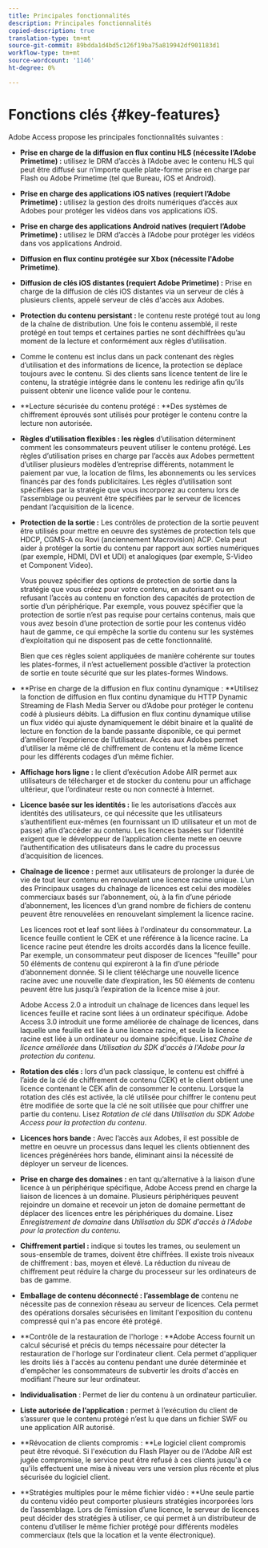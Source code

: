 ```yaml
---
title: Principales fonctionnalités
description: Principales fonctionnalités
copied-description: true
translation-type: tm+mt
source-git-commit: 89bdda1d4bd5c126f19ba75a819942df901183d1
workflow-type: tm+mt
source-wordcount: '1146'
ht-degree: 0%

---
```



# Fonctions clés {#key-features}

Adobe Access propose les principales fonctionnalités suivantes :

* **Prise en charge de la diffusion en flux continu HLS (nécessite l’Adobe Primetime) :** utilisez le DRM d’accès à l’Adobe avec le contenu HLS qui peut être diffusé sur n’importe quelle plate-forme prise en charge par Flash ou Adobe Primetime (tel que Bureau, iOS et Android).
* **Prise en charge des applications iOS natives (requiert l’Adobe Primetime) :** utilisez la gestion des droits numériques d’accès aux Adobes pour protéger les vidéos dans vos applications iOS.
* **Prise en charge des applications Android natives (requiert l’Adobe Primetime) :** utilisez le DRM d’accès à l’Adobe pour protéger les vidéos dans vos applications Android.
* **Diffusion en flux continu protégée sur Xbox (nécessite l&#39;Adobe Primetime)**.
* **Diffusion de clés iOS distantes (requiert Adobe Primetime) :** Prise en charge de la diffusion de clés iOS distantes via un serveur de clés à plusieurs clients, appelé serveur de clés d&#39;accès aux Adobes.
* **Protection du contenu persistant :** le contenu reste protégé tout au long de la chaîne de distribution. Une fois le contenu assemblé, il reste protégé en tout temps et certaines parties ne sont déchiffrées qu’au moment de la lecture et conformément aux règles d’utilisation.
* Comme le contenu est inclus dans un pack contenant des règles d’utilisation et des informations de licence, la protection se déplace toujours avec le contenu. Si des clients sans licence tentent de lire le contenu, la stratégie intégrée dans le contenu les redirige afin qu’ils puissent obtenir une licence valide pour le contenu.
* **Lecture sécurisée du contenu protégé : **Des systèmes de chiffrement éprouvés sont utilisés pour protéger le contenu contre la lecture non autorisée.
* **Règles d’utilisation flexibles : les règles** d’utilisation déterminent comment les consommateurs peuvent utiliser le contenu protégé. Les règles d’utilisation prises en charge par l’accès aux Adobes permettent d’utiliser plusieurs modèles d’entreprise différents, notamment le paiement par vue, la location de films, les abonnements ou les services financés par des fonds publicitaires. Les règles d’utilisation sont spécifiées par la stratégie que vous incorporez au contenu lors de l’assemblage ou peuvent être spécifiées par le serveur de licences pendant l’acquisition de la licence.
* **Protection de la sortie :** Les contrôles de protection de la sortie peuvent être utilisés pour mettre en oeuvre des systèmes de protection tels que HDCP, CGMS-A ou Rovi (anciennement Macrovision) ACP. Cela peut aider à protéger la sortie du contenu par rapport aux sorties numériques (par exemple, HDMI, DVI et UDI) et analogiques (par exemple, S-Video et Component Video).

   Vous pouvez spécifier des options de protection de sortie dans la stratégie que vous créez pour votre contenu, en autorisant ou en refusant l’accès au contenu en fonction des capacités de protection de sortie d’un périphérique. Par exemple, vous pouvez spécifier que la protection de sortie n’est pas requise pour certains contenus, mais que vous avez besoin d’une protection de sortie pour les contenus vidéo haut de gamme, ce qui empêche la sortie du contenu sur les systèmes d’exploitation qui ne disposent pas de cette fonctionnalité.

   Bien que ces règles soient appliquées de manière cohérente sur toutes les plates-formes, il n’est actuellement possible d’activer la protection de sortie en toute sécurité que sur les plates-formes Windows.

* **Prise en charge de la diffusion en flux continu dynamique : **Utilisez la fonction de diffusion en flux continu dynamique du HTTP Dynamic Streaming de Flash Media Server ou d’Adobe pour protéger le contenu codé à plusieurs débits. La diffusion en flux continu dynamique utilise un flux vidéo qui ajuste dynamiquement le débit binaire et la qualité de lecture en fonction de la bande passante disponible, ce qui permet d’améliorer l’expérience de l’utilisateur. Accès aux Adobes permet d’utiliser la même clé de chiffrement de contenu et la même licence pour les différents codages d’un même fichier.
* **Affichage hors ligne :** le client d’exécution Adobe AIR permet aux utilisateurs de télécharger et de stocker du contenu pour un affichage ultérieur, que l’ordinateur reste ou non connecté à Internet.
* **Licence basée sur les identités :** lie les autorisations d’accès aux identités des utilisateurs, ce qui nécessite que les utilisateurs s’authentifient eux-mêmes (en fournissant un ID utilisateur et un mot de passe) afin d’accéder au contenu. Les licences basées sur l’identité exigent que le développeur de l’application cliente mette en oeuvre l’authentification des utilisateurs dans le cadre du processus d’acquisition de licences.
* **Chaînage de licence :** permet aux utilisateurs de prolonger la durée de vie de tout leur contenu en renouvelant une licence racine unique. L’un des Principaux usages du chaînage de licences est celui des modèles commerciaux basés sur l’abonnement, où, à la fin d’une période d’abonnement, les licences d’un grand nombre de fichiers de contenu peuvent être renouvelées en renouvelant simplement la licence racine.

   Les licences root et leaf sont liées à l&#39;ordinateur du consommateur. La licence feuille contient le CEK et une référence à la licence racine. La licence racine peut étendre les droits accordés dans la licence feuille. Par exemple, un consommateur peut disposer de licences &quot;feuille&quot; pour 50 éléments de contenu qui expireront à la fin d’une période d’abonnement donnée. Si le client télécharge une nouvelle licence racine avec une nouvelle date d’expiration, les 50 éléments de contenu peuvent être lus jusqu’à l’expiration de la licence mise à jour.

   Adobe Access 2.0 a introduit un chaînage de licences dans lequel les licences feuille et racine sont liées à un ordinateur spécifique. Adobe Access 3.0 introduit une forme améliorée de chaînage de licences, dans laquelle une feuille est liée à une licence racine, et seule la licence racine est liée à un ordinateur ou domaine spécifique. Lisez *Chaîne de licence améliorée* dans *Utilisation du SDK d&#39;accès à l&#39;Adobe pour la protection du contenu*.

* **Rotation des clés :** lors d’un pack classique, le contenu est chiffré à l’aide de la clé de chiffrement de contenu (CEK) et le client obtient une licence contenant le CEK afin de consommer le contenu. Lorsque la rotation des clés est activée, la clé utilisée pour chiffrer le contenu peut être modifiée de sorte que la clé ne soit utilisée que pour chiffrer une partie du contenu. Lisez *Rotation de clé* dans *Utilisation du SDK Adobe Access pour la protection du contenu*.

* **Licences hors bande :** Avec l’accès aux Adobes, il est possible de mettre en oeuvre un processus dans lequel les clients obtiennent des licences prégénérées hors bande, éliminant ainsi la nécessité de déployer un serveur de licences.
* **Prise en charge des domaines :** en tant qu’alternative à la liaison d’une licence à un périphérique spécifique, Adobe Access prend en charge la liaison de licences à un domaine. Plusieurs périphériques peuvent rejoindre un domaine et recevoir un jeton de domaine permettant de déplacer des licences entre les périphériques du domaine. Lisez *Enregistrement de domaine* dans *Utilisation du SDK d&#39;accès à l&#39;Adobe pour la protection du contenu*.

* **Chiffrement partiel :** indique si toutes les trames, ou seulement un sous-ensemble de trames, doivent être chiffrées. Il existe trois niveaux de chiffrement : bas, moyen et élevé. La réduction du niveau de chiffrement peut réduire la charge du processeur sur les ordinateurs de bas de gamme.
* **Emballage de contenu déconnecté : l’assemblage de** contenu ne nécessite pas de connexion réseau au serveur de licences. Cela permet des opérations dorsales sécurisées en limitant l&#39;exposition du contenu compressé qui n&#39;a pas encore été protégé.
* **Contrôle de la restauration de l&#39;horloge : **Adobe Access fournit un calcul sécurisé et précis du temps nécessaire pour détecter la restauration de l&#39;horloge sur l&#39;ordinateur client. Cela permet d&#39;appliquer les droits liés à l&#39;accès au contenu pendant une durée déterminée et d&#39;empêcher les consommateurs de subvertir les droits d&#39;accès en modifiant l&#39;heure sur leur ordinateur.
* **Individualisation** : Permet de lier du contenu à un ordinateur particulier.
* **Liste autorisée de l’application :** permet à l’exécution du client de s’assurer que le contenu protégé n’est lu que dans un fichier SWF ou une application AIR autorisé.
* **Révocation de clients compromis : **Le logiciel client compromis peut être révoqué. Si l&#39;exécution du Flash Player ou de l&#39;Adobe AIR est jugée compromise, le service peut être refusé à ces clients jusqu&#39;à ce qu&#39;ils effectuent une mise à niveau vers une version plus récente et plus sécurisée du logiciel client.
* **Stratégies multiples pour le même fichier vidéo : **Une seule partie du contenu vidéo peut comporter plusieurs stratégies incorporées lors de l’assemblage. Lors de l’émission d’une licence, le serveur de licences peut décider des stratégies à utiliser, ce qui permet à un distributeur de contenu d’utiliser le même fichier protégé pour différents modèles commerciaux (tels que la location et la vente électronique).

